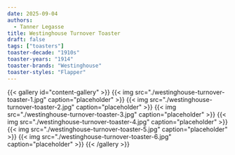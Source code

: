 ```yaml
---
date: 2025-09-04
authors:
  - Tanner Legasse
title: Westinghouse Turnover Toaster
draft: false
tags: ["toasters"]
toaster-decade: "1910s"
toaster-years: "1914"
toaster-brands: "Westinghouse"
toaster-styles: "Flapper"
---
```

{{< gallery id="content-gallery" >}}
  {{< img src="./westinghouse-turnover-toaster-1.jpg" caption="placeholder" >}}
  {{< img src="./westinghouse-turnover-toaster-2.jpg" caption="placeholder" >}}
  {{< img src="./westinghouse-turnover-toaster-3.jpg" caption="placeholder" >}}
  {{< img src="./westinghouse-turnover-toaster-4.jpg" caption="placeholder" >}}
  {{< img src="./westinghouse-turnover-toaster-5.jpg" caption="placeholder" >}}
  {{< img src="./westinghouse-turnover-toaster-6.jpg" caption="placeholder" >}}
{{< /gallery >}}

